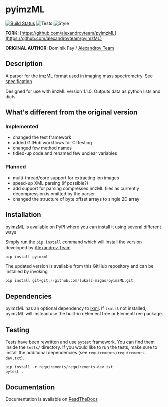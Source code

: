 # pyimzML

[![Build Status](https://readthedocs.org/projects/pyimzml/badge/?version=latest&style=flat)](https://readthedocs.org/projects/pyimzml/badge/?version=latest)
![Tests](https://github.com/lukasz-migas/pyimzML/workflows/Tests/badge.svg)
![Style](https://github.com/lukasz-migas/pyimzML/workflows/Style/badge.svg)

**FORK**: [https://github.com/alexandrovteam/pyimzML](https://github.com/alexandrovteam/pyimzML)

**ORIGINAL AUTHOR**: Dominik Fay / [Alexandrov Team](https://github.com/alexandrovteam) 

## Description

A parser for the imzML format used in imaging mass spectrometry. See [specification](http://imzml.org/download/imzml/specifications_imzML1.1.0_RC1.pdf)

Designed for use with imzML version 1.1.0. Outputs data as python lists and dicts.

## What's different from the original version

### Implemented

- changed the test framework
- added GitHub workflows for CI testing
- changed few method names
- tidied-up code and renamed few unclear variables

### Planned

- multi-thread/core support for extracting ion images
- speed-up XML parsing (if possible?)
- add support for parsing compressed imzML files as currently decompression is omitted by the parser
- changed the structure of byte offset arrays to single 2D array

## Installation

pyimzML is available on [PyPI](https://pypi.python.org/pypi/pyimzML) where you can install it using several different ways

Simply run the `pip install` command which will install the version developed by [Alexandrov Team](https://github.com/alexandrovteam/pyimzML)

```python
pip install pyimzml
```

The updated version is available from this GitHub repository and can be installed by invoking

```python
pip install git+git://github.com/lukasz-migas/pyimzML.git 
```

## Dependencies

pyimzML has an optional dependency to [lxml](http://lxml.de/index.html). If `lxml` is not installed, pyimzML will instead use the built-in cElementTree or ElementTree package.

## Testing

Tests have been rewritten and use `pytest` framework. You can find them inside the `tests/` directory. If you would 
like to run the tests, make sure to install the additional dependencies (see `requirements/requirements-dev.txt`).

```python
pip install -r requirements/requirements-dev.txt
pytest .
```

## Documentation

Documentation is available on [ReadTheDocs](http://pyimzml.readthedocs.org/en/latest)